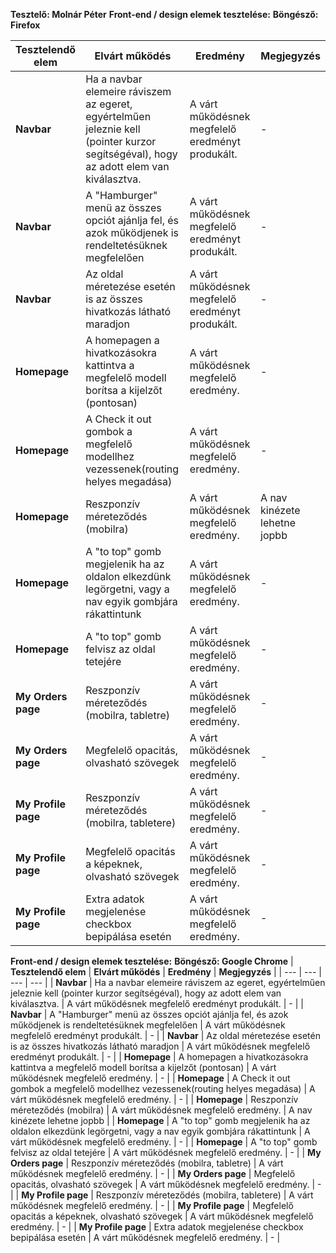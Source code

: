 **Tesztelő: Molnár Péter**
**Front-end / design elemek tesztelése:**
**Böngésző: Firefox**

| **Tesztelendő elem** | **Elvárt működés** | **Eredmény** | **Megjegyzés** |
| --- | --- | --- | --- |
| **Navbar** | Ha a navbar elemeire ráviszem az egeret, egyértelműen jeleznie kell (pointer kurzor segítségéval), hogy az adott elem van kiválasztva. | A várt működésnek megfelelő eredményt produkált. | - |
| **Navbar** | A "Hamburger" menü az összes opciót ajánlja fel, és azok működjenek is rendeltetésüknek megfelelően | A várt működésnek megfelelő eredményt produkált. | - |
| **Navbar** | Az oldal méretezése esetén is az összes hivatkozás látható maradjon | A várt működésnek megfelelő eredményt produkált. | - |
| **Homepage** | A homepagen a hivatkozásokra kattintva a megfelelő modell borítsa a kijelzőt (pontosan) | A várt működésnek megfelelő eredmény. | - |
| **Homepage** | A Check it out gombok a megfelelő modellhez vezessenek(routing helyes megadása) | A várt működésnek megfelelő eredmény. | - |
| **Homepage** | Reszponzív méreteződés (mobilra) | A várt működésnek megfelelő eredmény. | A nav kinézete lehetne jopbb |
| **Homepage** | A "to top" gomb megjelenik ha az oldalon elkezdünk legörgetni, vagy a nav egyik gombjára rákattintunk | A várt működésnek megfelelő eredmény. | - |
| **Homepage** | A "to top" gomb felvisz az oldal tetejére | A várt működésnek megfelelő eredmény. | - |
| **My Orders page** | Reszponzív méreteződés (mobilra, tabletre) | A várt működésnek megfelelő eredmény. | - |
| **My Orders page** | Megfelelő opacitás, olvasható szövegek | A várt működésnek megfelelő eredmény. | - |
| **My Profile page** | Reszponzív méreteződés (mobilra, tabletere) | A várt működésnek megfelelő eredmény. | - |
| **My Profile page** | Megfelelő opacitás a képeknek, olvasható szövegek | A várt működésnek megfelelő eredmény. | - |
| **My Profile page** | Extra adatok megjelenése checkbox bepipálása esetén | A várt működésnek megfelelő eredmény. | - |

**Front-end / design elemek tesztelése:**
**Böngésző: Google Chrome**
| **Tesztelendő elem** | **Elvárt működés** | **Eredmény** | **Megjegyzés** |
| --- | --- | --- | --- |
| **Navbar** | Ha a navbar elemeire ráviszem az egeret, egyértelműen jeleznie kell (pointer kurzor segítségéval), hogy az adott elem van kiválasztva. | A várt működésnek megfelelő eredményt produkált. | - |
| **Navbar** | A "Hamburger" menü az összes opciót ajánlja fel, és azok működjenek is rendeltetésüknek megfelelően | A várt működésnek megfelelő eredményt produkált. | - |
| **Navbar** | Az oldal méretezése esetén is az összes hivatkozás látható maradjon | A várt működésnek megfelelő eredményt produkált. | - |
| **Homepage** | A homepagen a hivatkozásokra kattintva a megfelelő modell borítsa a kijelzőt (pontosan) | A várt működésnek megfelelő eredmény. | - |
| **Homepage** | A Check it out gombok a megfelelő modellhez vezessenek(routing helyes megadása) | A várt működésnek megfelelő eredmény. | - |
| **Homepage** | Reszponzív méreteződés (mobilra) | A várt működésnek megfelelő eredmény. | A nav kinézete lehetne jopbb |
| **Homepage** | A "to top" gomb megjelenik ha az oldalon elkezdünk legörgetni, vagy a nav egyik gombjára rákattintunk | A várt működésnek megfelelő eredmény. | - |
| **Homepage** | A "to top" gomb felvisz az oldal tetejére | A várt működésnek megfelelő eredmény. | - |
| **My Orders page** | Reszponzív méreteződés (mobilra, tabletre) | A várt működésnek megfelelő eredmény. | - |
| **My Orders page** | Megfelelő opacitás, olvasható szövegek | A várt működésnek megfelelő eredmény. | - |
| **My Profile page** | Reszponzív méreteződés (mobilra, tabletere) | A várt működésnek megfelelő eredmény. | - |
| **My Profile page** | Megfelelő opacitás a képeknek, olvasható szövegek | A várt működésnek megfelelő eredmény. | - |
| **My Profile page** | Extra adatok megjelenése checkbox bepipálása esetén | A várt működésnek megfelelő eredmény. | - |

